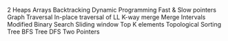 2 Heaps
Arrays
Backtracking
Dynamic Programming
Fast & Slow pointers
Graph Traversal
In-place traversal of LL
K-way merge
Merge Intervals
Modified Binary Search
Sliding window
Top K elements
Topological Sorting
Tree BFS
Tree DFS
Two Pointers